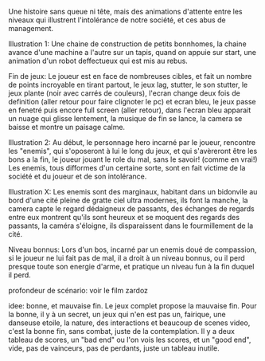 Une histoire sans queue ni tête, mais des animations d'attente entre les
niveaux qui illustrent l'intolérance de notre société, et ces abus
de management.

Illustration 1:
Une chaine de construction de petits bonnhomes, la chaine avance d'une
machine a l'autre sur un tapis, quand on appuie sur start, une animation
d'un robot deffectueux qui est mis au rebus.

Fin de jeux:
Le joueur est en face de nombreuses cibles, et fait un nombre de points
incroyable en tirant partout, le jeux lag, stutter, le son stutter, le
jeux plante (noir avec carrés de couleurs), l'ecran change deux fois de
definition (aller retour pour faire clignoter le pc) et ecran bleu, le jeux
passe en fenetré puis encore full screen (aller retour), dans l'ecran bleu
apparait un nuage qui glisse lentement, la musique de fin se lance, la 
camera se baisse et montre un paisage calme.

Illustration 2:
Au début, le personnage hero incarné par le joueur, rencontre les "enemis",
qui s'oposeront à lui le long du jeux, et qui s'avèreront être les bons
a la fin, le joueur jouant le role du mal, sans le savoir! (comme en vrai!)
Les enemis, tous difformes d'un certaine sorte, sont en fait victime de la
société et du joueur et de son intolérance.

Illustration X:
Les enemis sont des marginaux, habitant dans un bidonvile au bord d'une cité
pleine de gratte ciel ultra modernes, ils font la manche, la camera capte
le regard dédaigneux de passants, des échanges de regards entre eux
montrent qu'ils sont heureux et se moquent des regards des passants, 
la caméra s'éloigne, ils disparaissent dans le fourmillement de la cité.

Niveau bonnus:
Lors d'un bos, incarné par un enemis doué de compassion, si le joueur ne lui
fait pas de mal, il a droit à un niveau bonnus, ou il perd presque toute
son energie d'arme, et pratique un niveau fun à la fin duquel il perd.

profondeur de scénario:
voir le film zardoz

idee:
bonne, et mauvaise fin. Le jeux complet propose la mauvaise fin. Pour la 
bonne, il y à un secret, un jeux qui n'en est pas un, fairique, une danseuse
etoile, la nature, des interactions et beaucoup de scenes video, c'est la
bonne fin, sans combat, juste de la contemplation. Il y a deux tableau de
scores, un "bad end" ou l'on vois les scores, et un "good end", vide, pas
de vainceurs, pas de perdants, juste un tableau inutile.
